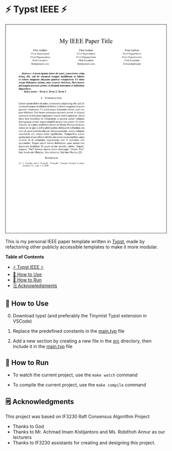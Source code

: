 # ⚡ Typst IEEE ⚡

![preview](docs/preview.png)

This is my personal IEEE paper template written in [Typst](https://typst.com), made by refactoring other publicly accessible templates to make it more modular.

**Table of Contents**

- [⚡ Typst IEEE ⚡](#-typst-ieee-)
- [🤔 How to Use](#-how-to-use)
- [🏃 How to Run](#-how-to-run)
- [🗒️ Acknowledgments](#️-acknowledgments)

## 🤔 How to Use

0. Download typst (and preferably the Tinymist Typst extension in VSCode)

1. Replace the predefined constants in the [main.typ](main.typ) file

2. Add a new section by creating a new file in the [src](src/) directory, then include it in the [main.typ](main.typ) file

## 🏃 How to Run

- To watch the current project, use the `make watch` command

- To compile the current project, use the `make compile` command

## 🗒️ Acknowledgments

This project was based on IF3230 Raft Consensus Algorithm Project

- Thanks to God
- Thanks to Mr. Achmad Imam Kistijantoro and Ms. Robithoh Annur as our lecturers
- Thanks to IF3230 assistants for creating and designing this project.
